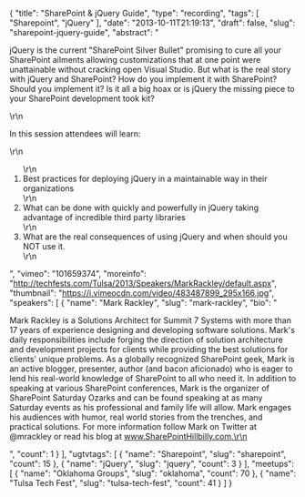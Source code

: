 {
  "title": "SharePoint & jQuery Guide",
  "type": "recording",
  "tags": [
    "Sharepoint",
    "jQuery"
  ],
  "date": "2013-10-11T21:19:13",
  "draft": false,
  "slug": "sharepoint-jquery-guide",
  "abstract": "<p>jQuery is the current \"SharePoint Silver Bullet\" promising to cure all your SharePoint ailments allowing customizations that at one point were unattainable without cracking open Visual Studio. But what is the real story with jQuery and SharePoint? How do you implement it with SharePoint? Should you implement it? Is it all a big hoax or is jQuery the missing piece to your SharePoint development took kit?</p>\r\n<p>In this session attendees will learn:</p>\r\n<ol>\r\n<li>Best practices for deploying jQuery in a maintainable way in their organizations</li>\r\n<li>What can be done with quickly and powerfully in jQuery taking advantage of incredible third party libraries</li>\r\n<li>What are the real consequences of using jQuery and when should you NOT use it.</li>\r\n</ol>",
  "vimeo": "101659374",
  "moreinfo": "http://techfests.com/Tulsa/2013/Speakers/MarkRackley/default.aspx",
  "thumbnail": "https://i.vimeocdn.com/video/483487899_295x166.jpg",
  "speakers": [
    {
      "name": "Mark Rackley",
      "slug": "mark-rackley",
      "bio": "<p>Mark Rackley is a Solutions Architect for Summit 7 Systems with more than 17 years of experience designing and developing software solutions. Mark's daily responsibilities include forging the direction of solution architecture and development projects for clients while providing the best solutions for clients' unique problems. As a globally recognized SharePoint geek, Mark is an active blogger, presenter, author (and bacon aficionado) who is eager to lend his real-world knowledge of SharePoint to all who need it. In addition to speaking at various SharePoint conferences, Mark is the organizer of SharePoint Saturday Ozarks and can be found speaking at as many Saturday events as his professional and family life will allow. Mark engages his audiences with humor, real world stories from the trenches, and practical solutions. For more information follow Mark on Twitter at @mrackley or read his blog at www.SharePointHillbilly.com.\r\n</p>",
      "count": 1
    }
  ],
  "ugtvtags": [
    {
      "name": "Sharepoint",
      "slug": "sharepoint",
      "count": 15
    },
    {
      "name": "jQuery",
      "slug": "jquery",
      "count": 3
    }
  ],
  "meetups": [
    {
      "name": "Oklahoma Groups",
      "slug": "oklahoma",
      "count": 70
    },
    {
      "name": "Tulsa Tech Fest",
      "slug": "tulsa-tech-fest",
      "count": 41
    }
  ]
}